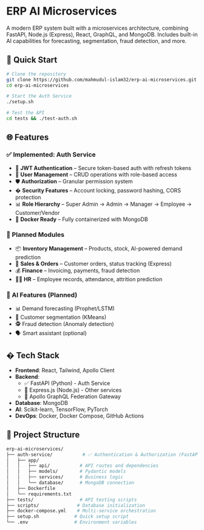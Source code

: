 # ERP AI Microservices

A modern ERP system built with a microservices architecture, combining FastAPI, Node.js (Express), React, GraphQL, and MongoDB. Includes built-in AI capabilities for forecasting, segmentation, fraud detection, and more.

## 🚀 Quick Start

```bash
# Clone the repository
git clone https://github.com/mahmudul-islam32/erp-ai-microservices.git
cd erp-ai-microservices

# Start the Auth Service
./setup.sh

# Test the API
cd tests && ./test-auth.sh
```

## 🌐 Features

### ✅ Implemented: Auth Service
- 🔐 **JWT Authentication** – Secure token-based auth with refresh tokens
- 👤 **User Management** – CRUD operations with role-based access
- 🛡️ **Authorization** – Granular permission system
- � **Security Features** – Account locking, password hashing, CORS protection
- 📊 **Role Hierarchy** – Super Admin → Admin → Manager → Employee → Customer/Vendor
- 🐳 **Docker Ready** – Fully containerized with MongoDB

### 🚧 Planned Modules
- 📦 **Inventory Management** – Products, stock, AI-powered demand prediction
- 🧾 **Sales & Orders** – Customer orders, status tracking (Express)
- 💰 **Finance** – Invoicing, payments, fraud detection
- 🧑‍💼 **HR** – Employee records, attendance, attrition prediction

### 🤖 AI Features (Planned)
- 📊 Demand forecasting (Prophet/LSTM)
- 🧍 Customer segmentation (KMeans)
- 🕵️ Fraud detection (Anomaly detection)
- 🗣️ Smart assistant (optional)

## �️ Tech Stack

- **Frontend**: React, Tailwind, Apollo Client
- **Backend**:
  - ✅ FastAPI (Python) - Auth Service
  - 🚧 Express.js (Node.js) - Other services
  - 🚧 Apollo GraphQL Federation Gateway
- **Database**: MongoDB
- **AI**: Scikit-learn, TensorFlow, PyTorch
- **DevOps**: Docker, Docker Compose, GitHub Actions

## 📁 Project Structure

```bash
erp-ai-microservices/
├── auth-service/           # ✅ Authentication & Authorization (FastAPI)
│   ├── app/
│   │   ├── api/           # API routes and dependencies
│   │   ├── models/        # Pydantic models
│   │   ├── services/      # Business logic
│   │   └── database/      # MongoDB connection
│   ├── Dockerfile
│   └── requirements.txt
├── tests/                 # API testing scripts
├── scripts/              # Database initialization
├── docker-compose.yml    # Multi-service orchestration
├── setup.sh             # Quick setup script
└── .env                 # Environment variables
